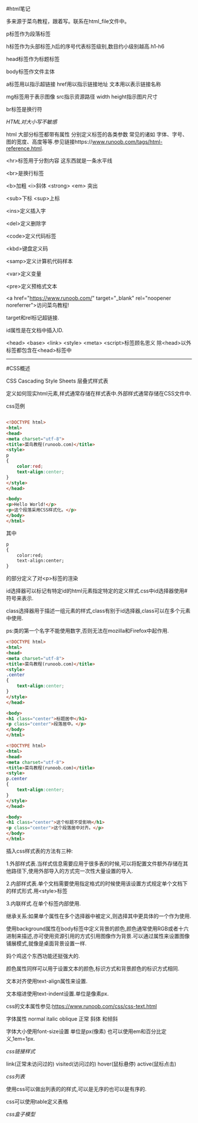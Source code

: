 #html笔记

多来源于菜鸟教程，跟着写。联系在html_file文件中。

p标签作为段落标签

h标签作为头部标签,h后的序号代表标签级别,数目约小级别越高.h1-h6

head标签作为标题标签

body标签作文件主体

a标签用以指示超链接 href用以指示链接地址 文本用以表示链接名称

mg标签用于表示图像 src指示资源路径 width height指示图片尺寸

br标签是换行符

*HTML对大小写不敏感*

html 大部分标签都带有属性 分别定义标签的各类参数 常见的诸如 字体、字号、图的宽度、高度等等.参见链接https://www.runoob.com/tags/html-reference.html.

\<hr>标签用于分割内容 这东西就是一条水平线

\<br>是换行标签

\<b>加粗 \<i>斜体 \<strong> \<em>
突出

\<sub>下标 \<sup>上标

\<ins>定义插入字

\<del>定义删除字

\<code>定义代码标签

\<kbd>键盘定义码

\<samp>定义计算机代码样本

\<var>定义变量

\<pre>定义预格式文本

\<a href="https://www.runoob.com/" target="_blank" rel="noopener noreferrer">访问菜鸟教程!</a>

target和rel标记超链接.

id属性是在文档中插入ID.

\<head> \<base> \<link> \<style> \<meta> \<script>标签顾名思义 除\<head>以外标签都包含在\<head>标签中

---

#CSS概述

CSS Cascading Style Sheets 层叠式样式表

定义如何现实html元素,样式通常存储在样式表中.外部样式通常存储在CSS文件中.

css范例

```html

<!DOCTYPE html>
<html>
<head>
<meta charset="utf-8">
<title>菜鸟教程(runoob.com)</title>
<style>
p
{
	color:red;
	text-align:center;
}
</style>
</head>

<body>
<p>Hello World!</p>
<p>这个段落采用CSS样式化。</p>
</body>
</html>

```

其中

```html
p
{
	color:red;
	text-align:center;
}
```


的部分定义了对\<p>标签的渲染


id选择器可以标记有特定id的html元素指定特定的定义样式.css中id选择器使用\#符号来表示.

class选择器用于描述一组元素的样式,class有别于id选择器,class可以在多个元素中使用.

ps:类的第一个名字不能使用数字,否则无法在mozilla和Firefox中起作用.

```html
<!DOCTYPE html>
<html>
<head>
<meta charset="utf-8">
<title>菜鸟教程(runoob.com)</title>
<style>
.center
{
	text-align:center;
}
</style>
</head>

<body>
<h1 class="center">标题居中</h1>
<p class="center">段落居中。</p>
</body>
</html>
```


```html
<!DOCTYPE html>
<html>
<head>
<meta charset="utf-8">
<title>菜鸟教程(runoob.com)</title>
<style>
p.center
{
	text-align:center;
}
</style>
</head>

<body>
<h1 class="center">这个标题不受影响</h1>
<p class="center">这个段落居中对齐。</p>
</body>
</html>
```

插入css样式表的方法有三种:

1.外部样式表.当样式信息需要应用于很多表的时候,可以将配置文件额外存储在其他路径下,使用外部导入的方式完一次性大量设置的导入.

2.内部样式表.单个文档需要使用指定格式的时候使用该设置方式规定单个文档下的样式形式.用\<style>标签

3.内联样式.在单个标签内部使用.

继承关系:如果单个属性在多个选择器中被定义,则选择其中更具体的一个作为使用.

使用background属性在body标签中定义背景的颜色,颜色通常使用RGB或者十六进制来描述,亦可使用资源引用的方式引用图像作为背景.可以通过属性来设置图像铺展模式,就像是桌面背景设置一样.

妈个鸡这个东西功能还挺强大的.

颜色属性同样可以用于设置文本的颜色,标识方式和背景颜色的标识方式相同.

文本对齐使用text-align属性来设置.

文本缩进使用text-indent设置.单位是像素px.

css的文本属性参见:https://www.runoob.com/css/css-text.html

字体属性 normal italic oblique 正常 斜体 和倾斜

字体大小使用font-size设置 单位是px(像素) 也可以使用em和百分比定义,1em=1px.

*css链接样式*

link(正常未访问过的) visited(访问过的) hover(鼠标悬停) active(鼠标点击)

*css列表*

使用css可以做出列表的的样式,可以是无序的也可以是有序的.

css可以使用table定义表格

*css盒子模型*
